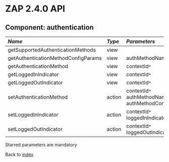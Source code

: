 # ZAP 2.4.0 API
## Component: authentication
| _Name_ | _Type_ | _Parameters_ | _Description_ |
|:-------|:-------|:-------------|:--------------|
| getSupportedAuthenticationMethods| view   |              |               |
| getAuthenticationMethodConfigParams| view   | authMethodName`*`  |               |
| getAuthenticationMethod| view   | contextId`*`  |               |
| getLoggedInIndicator| view   | contextId`*`  |               |
| getLoggedOutIndicator| view   | contextId`*`  |               |
| setAuthenticationMethod| action | contextId`*` authMethodName`*` authMethodConfigParams  |               |
| setLoggedInIndicator| action | contextId`*` loggedInIndicatorRegex`*`  |               |
| setLoggedOutIndicator| action | contextId`*` loggedOutIndicatorRegex`*`  |               |

Starred parameters are mandatory

Back to [index](ApiGen_Index)
